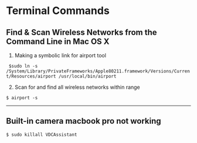 # Terminal Commands

## Find & Scan Wireless Networks from the Command Line in Mac OS X

1. Making a symbolic link for airport tool

` $sudo ln -s /System/Library/PrivateFrameworks/Apple80211.framework/Versions/Current/Resources/airport /usr/local/bin/airport`

2. Scan for and find all wireless networks within range

`$ airport -s`

---

## Built-in camera macbook pro not working

`$ sudo killall VDCAssistant`